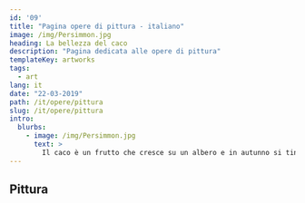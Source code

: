 ```yaml
---
id: '09'
title: "Pagina opere di pittura - italiano"
image: /img/Persimmon.jpg
heading: La bellezza del caco
description: "Pagina dedicata alle opere di pittura"
templateKey: artworks
tags:
  - art
lang: it
date: "22-03-2019"
path: /it/opere/pittura
slug: /it/opere/pittura
intro:
  blurbs:
    - image: /img/Persimmon.jpg
      text: >
        Il caco è un frutto che cresce su un albero e in autunno si tinge di arancio...
---
```


## Pittura
